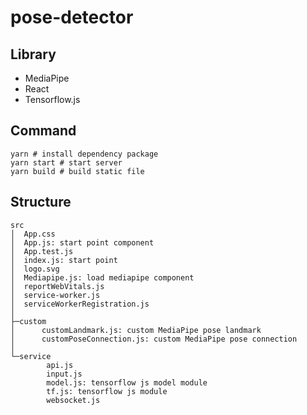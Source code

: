 # pose-detector

## Library

- MediaPipe
- React
- Tensorflow.js

## Command

```shell
yarn # install dependency package
yarn start # start server
yarn build # build static file
```

## Structure

```
src
│  App.css
│  App.js: start point component
│  App.test.js
│  index.js: start point
│  logo.svg
│  Mediapipe.js: load mediapipe component
│  reportWebVitals.js
│  service-worker.js
│  serviceWorkerRegistration.js
│
├─custom
│      customLandmark.js: custom MediaPipe pose landmark
│      customPoseConnection.js: custom MediaPipe pose connection
│
└─service
        api.js
        input.js
        model.js: tensorflow js model module
        tf.js: tensorflow js module
        websocket.js
```
